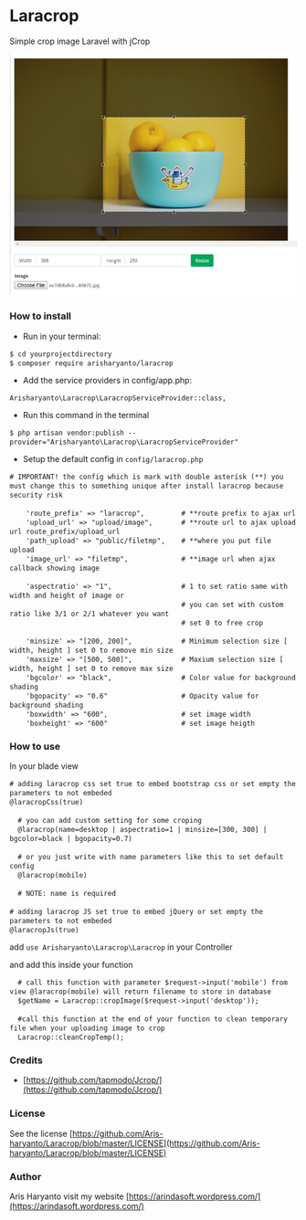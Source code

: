 # Laracrop
Simple crop image Laravel with jCrop

![alt crop](https://github.com/Aris-haryanto/Laracrop/blob/master/crop.png)

### How to install
- Run in your terminal:
```
$ cd yourprojectdirectory
$ composer require arisharyanto/laracrop
```
- Add the service providers in config/app.php:
```
Arisharyanto\Laracrop\LaracropServiceProvider::class,
```
- Run this command in the terminal
```
$ php artisan vendor:publish --provider="Arisharyanto\Laracrop\LaracropServiceProvider"  
```
- Setup the default config in `config/laracrop.php` 
```
# IMPORTANT! the config which is mark with double asterisk (**) you must change this to something unique after install laracrop because security risk

    'route_prefix' => "laracrop",         # **route prefix to ajax url
    'upload_url' => "upload/image",       # **route url to ajax upload url route_prefix/upload_url
    'path_upload' => "public/filetmp",    # **where you put file upload
    'image_url' => "filetmp",             # **image url when ajax callback showing image

    'aspectratio' => "1",                 # 1 to set ratio same with width and height of image or 
                                          # you can set with custom ratio like 3/1 or 2/1 whatever you want
                                          # set 0 to free crop
                                          
    'minsize' => "[200, 200]",            # Minimum selection size [ width, height ] set 0 to remove min size
    'maxsize' => "[500, 500]",            # Maxium selection size [ width, height ] set 0 to remove max size
    'bgcolor' => "black",                 # Color value for background shading
    'bgopacity' => "0.6"                  # Opacity value for background shading
    'boxwidth' => "600",                  # set image width 
    'boxheight' => "600"                  # set image heigth
```

### How to use

In your blade view
```
# adding laracrop css set true to embed bootstrap css or set empty the parameters to not embeded
@laracropCss(true)

  # you can add custom setting for some croping 
  @laracrop(name=desktop | aspectratio=1 | minsize=[300, 300] | bgcolor=black | bgopacity=0.7) 
  
  # or you just write with name parameters like this to set default config
  @laracrop(mobile)
  
  # NOTE: name is required

# adding laracrop JS set true to embed jQuery or set empty the parameters to not embeded
@laracropJs(true)
```

add `use Arisharyanto\Laracrop\Laracrop` in your Controller

and add this inside your function
```
  # call this function with parameter $request->input('mobile') from view @laracrop(mobile) will return filename to store in database
  $getName = Laracrop::cropImage($request->input('desktop'));
  
  #call this function at the end of your function to clean temporary file when your uploading image to crop 
  Laracrop::cleanCropTemp();
```

### Credits
- [https://github.com/tapmodo/Jcrop/](https://github.com/tapmodo/Jcrop/)

### License

See the license [https://github.com/Aris-haryanto/Laracrop/blob/master/LICENSE](https://github.com/Aris-haryanto/Laracrop/blob/master/LICENSE)


### Author

Aris Haryanto
visit my website [https://arindasoft.wordpress.com/](https://arindasoft.wordpress.com/)
